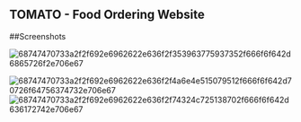## TOMATO - Food Ordering Website

##Screenshots 

![68747470733a2f2f692e6962622e636f2f353963775937352f666f6f642d6865726f2e706e67](https://github.com/user-attachments/assets/750cc2c6-18ff-47f4-b5ee-95ca254bdf1d)


![68747470733a2f2f692e6962622e636f2f4a6e4e515079512f666f6f642d70726f64756374732e706e67](https://github.com/user-attachments/assets/20a136fd-e50f-4b4e-958d-a0a8ca54449a)
![68747470733a2f2f692e6962622e636f2f74324c725138702f666f6f642d636172742e706e67](https://github.com/user-attachments/assets/c76d6885-5eec-4ed8-88ae-245e3c3a6caf)
